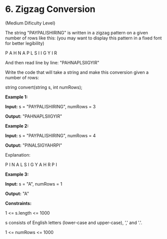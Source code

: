 # 6. Zigzag Conversion

(Medium Dificulty Level)

The string "PAYPALISHIRING" is written in a zigzag pattern on a given number of rows like this: (you may want to display this pattern in a fixed font for better legibility)

P   A   H   N
A P L S I I G
Y   I   R

And then read line by line: "PAHNAPLSIIGYIR"

Write the code that will take a string and make this conversion given a number of rows:

string convert(string s, int numRows);
 

**Example 1:**

**Input:** s = "PAYPALISHIRING", numRows = 3

**Output:** "PAHNAPLSIIGYIR"

**Example 2:**

**Input:** s = "PAYPALISHIRING", numRows = 4

**Output:** "PINALSIGYAHRPI"

Explanation:

P     I    N
A   L S  I G
Y A   H R
P     I

**Example 3:**

**Input:** s = "A", numRows = 1

**Output:** "A"
 

**Constraints:**

1 <= s.length <= 1000

s consists of English letters (lower-case and upper-case), ',' and '.'.

1 <= numRows <= 1000